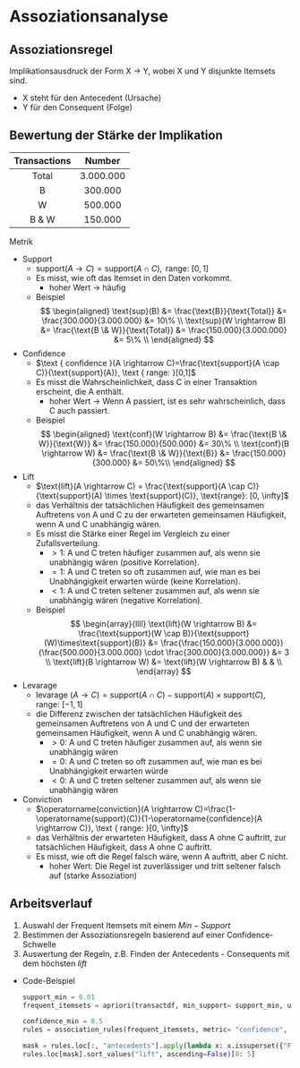 # Assoziationsanalyse 
## Assoziationsregel 
Implikationsausdruck der Form X $\rightarrow$ Y, wobei X und Y disjunkte Itemsets sind. 
- X steht für den Antecedent (Ursache) 
- Y für den Consequent (Folge) 

## Bewertung der Stärke der Implikation 

| Transactions |  Number   |
| :----------: | :-------: |
|    Total     | 3.000.000 |
|      B       |  300.000  |
|      W       |  500.000  |
|    B & W     |  150.000  |
Metrik 
- Support 
	- $\text{support}(A \rightarrow C)= \text{support}(A \cap C), \text { range: }[0,1]$ 
	- Es misst, wie oft das Itemset in den Daten vorkommt. 
		- hoher Wert $\rightarrow$ häufig 
	- Beispiel 
		$$
		\begin{aligned}
		\text{sup}(B) &= \frac{\text{B}}{\text{Total}} &= \frac{300.000}{3.000.000} &= 10\% \\
		\text{sup}(W \rightarrow B) &= \frac{\text{B \& W}}{\text{Total}} &= \frac{150.000}{3.000.000} &= 5\% \\
		\end{aligned}
		$$
- Confidence 
	- $\text { confidence }(A \rightarrow C)=\frac{\text{support}(A \cap C)}{\text{support}(A)}, \text { range: }[0,1]$ 
	- Es misst die Wahrscheinlichkeit, dass C in einer Transaktion erscheint, die A enthält. 
		- hoher Wert $\rightarrow$ Wenn A passiert, ist es sehr wahrscheinlich, dass C auch passiert. 
	- Beispiel 
		$$
		\begin{aligned}
		\text{conf}(W \rightarrow B) &= \frac{\text{B \& W}}{\text{W}} &= \frac{150.000}{500.000} &= 30\% \\
		\text{conf}(B \rightarrow W) &= \frac{\text{B \& W}}{\text{B}} &= \frac{150.000}{300.000} &= 50\%\\
		\end{aligned}
		$$
- Lift 
	- $\text{lift}(A \rightarrow C) = \frac{\text{support}(A \cap C)}{\text{support}(A) \times \text{support}(C)}, \text{range}: [0, \infty]$ 
	- das Verhältnis der tatsächlichen Häufigkeit des gemeinsamen Auftretens von A und C zu der erwarteten gemeinsamen Häufigkeit, wenn A und C unabhängig wären. 
	- Es misst die Stärke einer Regel im Vergleich zu einer Zufallsverteilung. 
		- $> 1$: A und C treten häufiger zusammen auf, als wenn sie unabhängig wären (positive Korrelation). 
		- $= 1$: A und C treten so oft zusammen auf, wie man es bei Unabhängigkeit erwarten würde (keine Korrelation). 
		- $< 1$: A und C treten seltener zusammen auf, als wenn sie unabhängig wären (negative Korrelation). 
	- Beispiel 
		$$
		\begin{array}{llll}
		\text{lift}(W \rightarrow B) &= \frac{\text{support}(W \cap B)}{\text{support}(W)\times\text{support}(B)} &= \frac{\frac{150.000}{3.000.000}}{\frac{500.000}{3.000.000} \cdot \frac{300.000}{3.000.000}} &= 3 \\
		\text{lift}(B \rightarrow W) &= \text{lift}(W \rightarrow B) & & \\
		\end{array}
		$$
- Levarage 
	- $\text { levarage }(A \rightarrow C)=\text{support}(A \cap C)-\text{support}(A) \times \text{support}(C), \text { range: }[-1,1]$ 
	- die Differenz zwischen der tatsächlichen Häufigkeit des gemeinsamen Auftretens von A und C und der erwarteten gemeinsamen Häufigkeit, wenn A und C unabhängig wären. 
		- $> 0$: A und C treten häufiger zusammen auf, als wenn sie unabhängig wären 
		- $= 0$: A und C treten so oft zusammen auf, wie man es bei Unabhängigkeit erwarten würde 
		- $< 0$: A und C treten seltener zusammen auf, als wenn sie unabhängig wären 
- Conviction 
	- $\operatorname{conviction}(A \rightarrow C)=\frac{1-\operatorname{support}(C)}{1-\operatorname{confidence}(A \rightarrow C)}, \text { range: }[0, \infty]$ 
	- das Verhältnis der erwarteten Häufigkeit, dass A ohne C auftritt, zur tatsächlichen Häufigkeit, dass A ohne C auftritt. 
	- Es misst, wie oft die Regel falsch wäre, wenn A auftritt, aber C nicht. 
		- hoher Wert: Die Regel ist zuverlässiger und tritt seltener falsch auf (starke Assoziation) 

## Arbeitsverlauf 
1. Auswahl der Frequent Itemsets mit einem $Min-Support$ 
2. Bestimmen der Assoziationsregeln basierend auf einer Confidence-Schwelle 
3. Auswertung der Regeln, z.B. Finden der Antecedents - Consequents mit dem höchsten $lift$ 
- Code-Beispiel 
	```python
	support_min = 0.01
	frequent_itemsets = apriori(transactdf, min_support= support_min, use_colnames= True)
	
	confidence_min = 0.5
	rules = association_rules(frequent_itemsets, metric= "confidence", min_threshold= confidence_min)
	
	mask = rules.loc[:, "antecedents"].apply(lambda x: x.issuperset({"Factorio"}))
	rules.loc[mask].sort_values("lift", ascending=False)[0: 5]
	```
